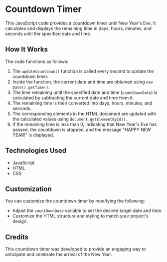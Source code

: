 # Countdown Timer

This JavaScript code provides a countdown timer until New Year's Eve. It calculates and displays the remaining time in days, hours, minutes, and seconds until the specified date and time.

## How It Works

The code functions as follows:

1. The `updateCountdown()` function is called every second to update the countdown timer.
2. Inside the function, the current date and time are obtained using `new Date().getTime()`.
3. The time remaining until the specified date and time (`countDownDate`) is calculated by subtracting the current date and time from it.
4. The remaining time is then converted into days, hours, minutes, and seconds.
5. The corresponding elements in the HTML document are updated with the calculated values using `document.getElementById()`.
6. If the remaining time is less than 0, indicating that New Year's Eve has passed, the countdown is stopped, and the message "HAPPY NEW YEAR!" is displayed.

## Technologies Used

- JavaScript
- HTML
- CSS

## Customization

You can customize the countdown timer by modifying the following:

- Adjust the `countDownDate` variable to set the desired target date and time.
- Customize the HTML structure and styling to match your project's design.

## Credits

This countdown timer was developed to provide an engaging way to anticipate and celebrate the arrival of the New Year.
